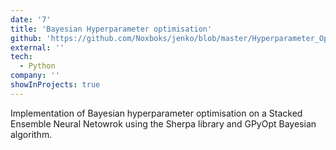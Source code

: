 ```yaml
---
date: '7'
title: 'Bayesian Hyperparameter optimisation'
github: 'https://github.com/Noxboks/jenko/blob/master/Hyperparameter_Optimisation_Script_3-1.py'
external: ''
tech:
  - Python
company: ''
showInProjects: true
---
```


Implementation of Bayesian hyperparameter optimisation on a Stacked Ensemble Neural Netowrok using the Sherpa library and GPyOpt Bayesian algorithm. 
